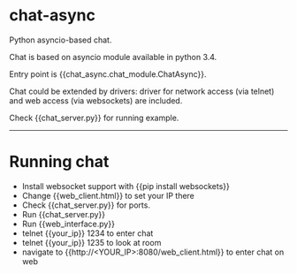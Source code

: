 chat-async
==========

Python asyncio-based chat.

Chat is based on asyncio module available in python 3.4.

Entry point is {{chat_async.chat_module.ChatAsync}}.

Chat could be extended by drivers: driver for network access (via telnet) and web access (via websockets) are included.

Check {{chat_server.py}} for running example.

-------------------
Running chat 
========

* Install websocket support with {{pip install websockets}}
* Change {{web_client.html}} to set your IP there
* Check {{chat_server.py}} for ports.
* Run {{chat_server.py}}
* Run {{web_interface.py}}
* telnet {{your_ip}} 1234 to enter chat
* telnet {{your_ip}} 1235 to look at room
* navigate to {{http://<YOUR_IP>:8080/web_client.html}} to enter chat on web


